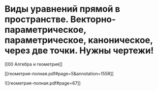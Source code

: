 # Виды уравнений прямой в пространстве. Векторно-параметрическое, параметрическое, каноническое, через две точки. Нужны чертежи! 

[[00 Алгебра и геометрия]]

[[геометрия-полная.pdf#page=5&annotation=155R]]

![[геометрия-полная.pdf#page=67]]

